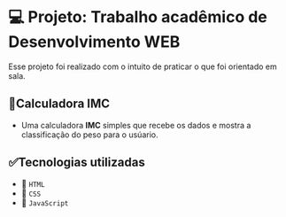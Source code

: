 # 💻 Projeto: Trabalho acadêmico de **Desenvolvimento WEB**

Esse projeto foi realizado com o intuito de praticar o que foi orientado em sala.

## 🧮Calculadora IMC
- Uma calculadora **IMC** simples que recebe os dados e mostra a classificação do peso para o usúario.

## ✅Tecnologias utilizadas
- 🦴 `HTML`
- 👖 `CSS`
- 🧠 `JavaScript`
